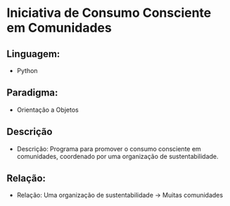 # Iniciativa de Consumo Consciente em Comunidades

## Linguagem:
- Python

## Paradigma:
- Orientação a Objetos

## Descrição
- Descrição: Programa para promover o consumo consciente
em comunidades, coordenado por uma organização de
sustentabilidade.

## Relação:
- Relação: Uma organização de sustentabilidade -> Muitas
comunidades
